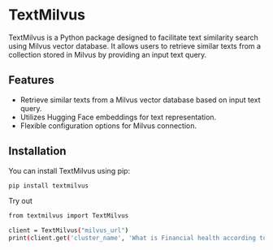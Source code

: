 # TextMilvus

TextMilvus is a Python package designed to facilitate text similarity search using Milvus vector database. It allows users to retrieve similar texts from a collection stored in Milvus by providing an input text query.

## Features

- Retrieve similar texts from a Milvus vector database based on input text query.
- Utilizes Hugging Face embeddings for text representation.
- Flexible configuration options for Milvus connection.

## Installation

You can install TextMilvus using pip:
 ```sh
pip install textmilvus
```
Try out
```sh
from textmilvus import TextMilvus

client = TextMilvus("milvus_url")
print(client.get('cluster_name', 'What is Financial health according to balance sheet of Reliance Company'))
```


